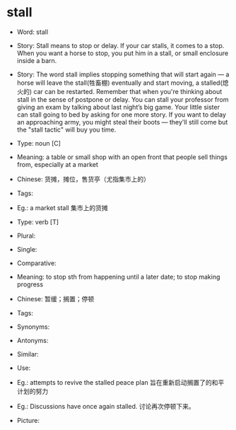 # stall

- Word: stall
- Story: Stall means to stop or delay. If your car stalls, it comes to a stop. When you want a horse to stop, you put him in a stall, or small enclosure inside a barn.
- Story: The word stall implies stopping something that will start again — a horse will leave the stall(牲畜棚) eventually and start moving, a stalled(熄火的) car can be restarted. Remember that when you're thinking about stall in the sense of postpone or delay. You can stall your professor from giving an exam by talking about last night’s big game. Your little sister can stall going to bed by asking for one more story. If you want to delay an approaching army, you might steal their boots — they'll still come but the "stall tactic" will buy you time.

- Type: noun [C]
- Meaning: a table or small shop with an open front that people sell things from, especially at a market
- Chinese: 货摊，摊位，售货亭（尤指集市上的）
- Tags: 
- Eg.: a market stall 集市上的货摊

- Type: verb [T]
- Plural: 
- Single: 
- Comparative: 
- Meaning: to stop sth from happening until a later date; to stop making progress
- Chinese: 暂缓；搁置；停顿
- Tags: 
- Synonyms: 
- Antonyms: 
- Similar: 
- Use: 
- Eg.: attempts to revive the stalled peace plan 旨在重新启动搁置了的和平计划的努力
- Eg.: Discussions have once again stalled. 讨论再次停顿下来。
- Picture: 

